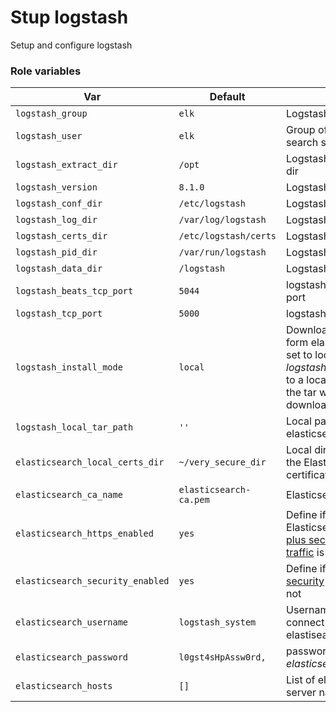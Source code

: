 # Stup logstash

Setup and configure logstash

### Role variables

| Var   | Default | Desc |
| ------- | ------- | ----------- |
| `logstash_group`               | `elk`       | Logstash system user  |
| `logstash_user`                | `elk`       | Group of the Logstash search system user  |
| `logstash_extract_dir`         | `/opt`       | Logstash search extract dir   |
| `logstash_version`             | `8.1.0`       | Logstash version  |
| `logstash_conf_dir`            | `/etc/logstash`       | Logstash data dir  |
| `logstash_log_dir`             | `/var/log/logstash`       | Logstash data dir  |
| `logstash_certs_dir`           | `/etc/logstash/certs`       | Logstash data dir  |
| `logstash_pid_dir`             | `/var/run/logstash`       | Logstash data dir  |
| `logstash_data_dir`            | `/logstash`       | Logstash data dir  |
| `logstash_beats_tcp_port`      | `5044`       | logstash beats tcp listen port  |
| `logstash_tcp_port`            | `5000`       | logstash  tcp listen port  |
| `logstash_install_mode`        | `local`       | Download Logstash tar form elastic website. If set to local set *logstash_local_tar_path*  to a local path where the tar was previously downloaded  |
| `logstash_local_tar_path`          | `''`       | Local path Logstash the elasticsearch tar  |
| `elasticsearch_local_certs_dir`  | `~/very_secure_dir`       | Local directory where the Elasticsearch certificates are stored  |
| `elasticsearch_ca_name`          | `elasticsearch-ca.pem`       | Elasticsearch CA name  |
| `elasticsearch_https_enabled`    | `yes`       | Define if the Elasticsearch security [plus secured HTTPS traffic](https://www.elastic.co/guide/en/elasticsearch/reference/current/security-basic-setup-https.html) is enabled or not  |
| `elasticsearch_security_enabled`    | `yes`       | Define if [Elasticsearch security](https://www.elastic.co/guide/en/elasticsearch/reference/current/secure-cluster.html) is enabled or not |
| `elasticsearch_username`         | `logstash_system`       | Username used to connect to the elastisearch servers  |
| `elasticsearch_password`         | `l0gst4sHpAssw0rd,`       | password of the *elasticsearch_username*  |
| `elasticsearch_hosts`            | `[]`       | List of elasticsearch server names  |

